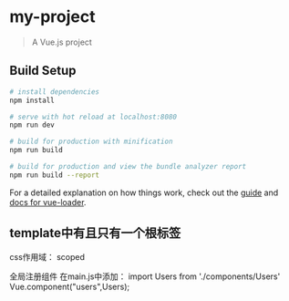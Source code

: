 # my-project

> A Vue.js project

## Build Setup

``` bash
# install dependencies
npm install

# serve with hot reload at localhost:8080
npm run dev

# build for production with minification
npm run build

# build for production and view the bundle analyzer report
npm run build --report
```

For a detailed explanation on how things work, check out the [guide](http://vuejs-templates.github.io/webpack/) and [docs for vue-loader](http://vuejs.github.io/vue-loader).

## template中有且只有一个根标签
css作用域： scoped

全局注册组件 在main.js中添加： import Users from './components/Users'  Vue.component("users",Users); 